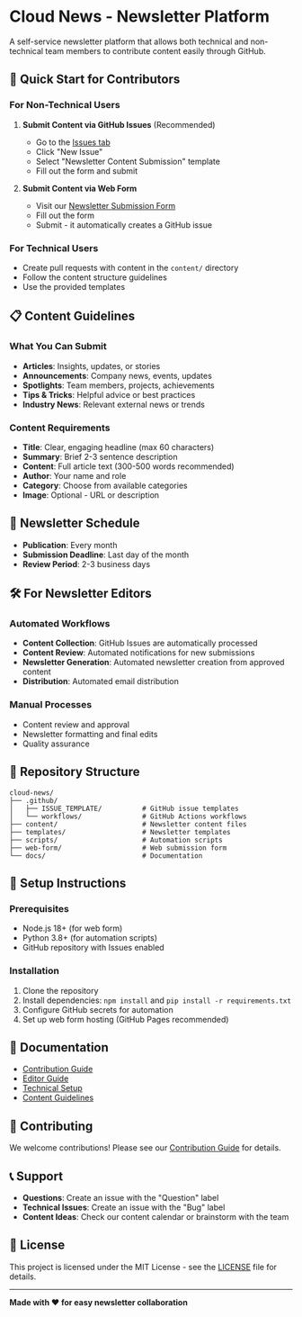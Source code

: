 # Cloud News - Newsletter Platform

A self-service newsletter platform that allows both technical and non-technical team members to contribute content easily through GitHub.

## 🚀 Quick Start for Contributors

### For Non-Technical Users

1. **Submit Content via GitHub Issues** (Recommended)
   - Go to the [Issues tab](https://github.com/hornmichi/cloud-news/issues)
   - Click "New Issue"
   - Select "Newsletter Content Submission" template
   - Fill out the form and submit

2. **Submit Content via Web Form**
   - Visit our [Newsletter Submission Form](https://hornmichi.github.io/cloud-news/)
   - Fill out the form
   - Submit - it automatically creates a GitHub issue

### For Technical Users

- Create pull requests with content in the `content/` directory
- Follow the content structure guidelines
- Use the provided templates

## 📋 Content Guidelines

### What You Can Submit

- **Articles**: Insights, updates, or stories
- **Announcements**: Company news, events, updates
- **Spotlights**: Team members, projects, achievements
- **Tips & Tricks**: Helpful advice or best practices
- **Industry News**: Relevant external news or trends

### Content Requirements

- **Title**: Clear, engaging headline (max 60 characters)
- **Summary**: Brief 2-3 sentence description
- **Content**: Full article text (300-500 words recommended)
- **Author**: Your name and role
- **Category**: Choose from available categories
- **Image**: Optional - URL or description

## 📅 Newsletter Schedule

- **Publication**: Every month
- **Submission Deadline**: Last day of the month
- **Review Period**: 2-3 business days

## 🛠️ For Newsletter Editors

### Automated Workflows

- **Content Collection**: GitHub Issues are automatically processed
- **Content Review**: Automated notifications for new submissions
- **Newsletter Generation**: Automated newsletter creation from approved content
- **Distribution**: Automated email distribution

### Manual Processes

- Content review and approval
- Newsletter formatting and final edits
- Quality assurance

## 📁 Repository Structure

```
cloud-news/
├── .github/
│   ├── ISSUE_TEMPLATE/          # GitHub issue templates
│   └── workflows/               # GitHub Actions workflows
├── content/                     # Newsletter content files
├── templates/                   # Newsletter templates
├── scripts/                     # Automation scripts
├── web-form/                    # Web submission form
└── docs/                        # Documentation
```

## 🔧 Setup Instructions

### Prerequisites

- Node.js 18+ (for web form)
- Python 3.8+ (for automation scripts)
- GitHub repository with Issues enabled

### Installation

1. Clone the repository
2. Install dependencies: `npm install` and `pip install -r requirements.txt`
3. Configure GitHub secrets for automation
4. Set up web form hosting (GitHub Pages recommended)

## 📖 Documentation

- [Contribution Guide](docs/CONTRIBUTION_GUIDE.md)
- [Editor Guide](docs/EDITOR_GUIDE.md)
- [Technical Setup](docs/TECHNICAL_SETUP.md)
- [Content Guidelines](docs/CONTENT_GUIDELINES.md)

## 🤝 Contributing

We welcome contributions! Please see our [Contribution Guide](docs/CONTRIBUTION_GUIDE.md) for details.

## 📞 Support

- **Questions**: Create an issue with the "Question" label
- **Technical Issues**: Create an issue with the "Bug" label
- **Content Ideas**: Check our content calendar or brainstorm with the team

## 📄 License

This project is licensed under the MIT License - see the [LICENSE](LICENSE) file for details.

---

**Made with ❤️ for easy newsletter collaboration**
